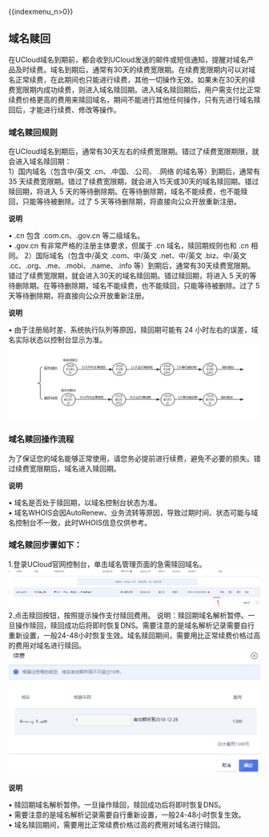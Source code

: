 {{indexmenu_n>0}}

## 域名赎回

在UCloud域名到期前，都会收到UCloud发送的邮件或短信通知，提醒对域名产品及时续费。域名到期后，通常有30天的续费宽限期。在续费宽限期内可以对域名正常续费，在此期间也只能进行续费，其他一切操作无效。如果未在30天的续费宽限期内成功续费，则进入域名赎回期。进入域名赎回期后，用户需支付比正常续费价格更高的费用来赎回域名，期间不能进行其他任何操作，只有先进行域名赎回后，才能进行续费、修改等操作。  

### 域名赎回规则 
在UCloud域名到期后，通常有30天左右的续费宽限期。错过了续费宽限期限，就会进入域名赎回期：  
1）国内域名（包含中/英文 .cn、.中国、.公司、 .网络 的域名等）到期后，通常有35
天续费宽限期。错过了续费宽限期，就会进入15天或30天的域名赎回期。错过赎回期，将进入
5 天的等待删除期。在等待删除期，域名不能续费，也不能赎回，只能等待被删除。过了 5 天等待删除期，将直接向公众开放重新注册。  

**说明**  

• .cn 包含 .com.cn、.gov.cn 等二级域名。  
• .gov.cn 有非常严格的注册主体要求，但属于 .cn 域名，赎回期规则也和 .cn 相同。
2）国际域名（包含中/英文 .com、中/英文 .net、中/英文 .biz、中/英文
.cc、.org、.me、.mobi、.name、.info
等）到期后，通常有30天续费宽限期。错过了续费宽限期，就会进入30天的域名赎回期。错过赎回期，将进入
5 天的等待删除期。在等待删除期，域名不能续费，也不能赎回，只能等待被删除。过了 5 天等待删除期，将直接向公众开放重新注册。  


**说明**  


• 由于注册局时差、系统执行队列等原因，赎回期可能有 24 小时左右的误差，域名实际状态以控制台显示为准。
![](/images/price/1.png)  

### 域名赎回操作流程
为了保证您的域名能够正常使用，请您务必提前进行续费，避免不必要的损失。错过续费宽限期后，域名进入赎回期。  


**说明**


• 域名是否处于赎回期，以域名控制台状态为准。  
• 域名WHOIS会因AutoRenew、业务流转等原因，导致过期时间、状态可能与域名控制台不一致，此时WHOIS信息仅供参考。  

### 域名赎回步骤如下：


1.登录UCloud官网控制台，单击域名管理页面的急需赎回域名。  
![](/images/price/2.png)  
2.点击赎回按钮，按照提示操作支付赎回费用。
说明：赎回期域名解析暂停。一旦操作赎回，赎回成功后将即时恢复DNS。需要注意的是域名解析记录需要自行重新设置，一般24-48小时恢复生效。域名赎回期间，需要用比正常续费价格过高的费用对域名进行赎回。  
![](/images/price/3.png)  


**说明**


• 赎回期域名解析暂停。一旦操作赎回，赎回成功后将即时恢复DNS。  
• 需要注意的是域名解析记录需要自行重新设置，一般24-48小时恢复生效。  
• 域名赎回期间，需要用比正常续费价格过高的费用对域名进行赎回。
